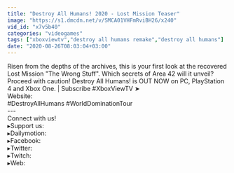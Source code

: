 ```yaml
---
title: "Destroy All Humans! 2020 - Lost Mission Teaser"
image: "https://s1.dmcdn.net/v/SMCA01VHFmRviBH26/x240"
vid_id: "x7v5b40"
categories: "videogames"
tags: ["xboxviewtv","destroy all humans remake","destroy all humans"]
date: "2020-08-26T08:03:04+03:00"
---
```

Risen from the depths of the archives, this is your first look at the recovered Lost Mission &quot;The Wrong Stuff&quot;. Which secrets of Area 42 will it unveil? Proceed with caution! Destroy All Humans! is OUT NOW on PC, PlayStation 4 and Xbox One. | Subscribe #XboxViewTV ➤   <br>Website:   <br>#DestroyAllHumans #WorldDominationTour  <br>---  <br>Connect with us!  <br>▸Support us:   <br>▸Dailymotion:   <br>▸Facebook:   <br>▸Twitter:   <br>▸Twitch:   <br>▸Web: 
